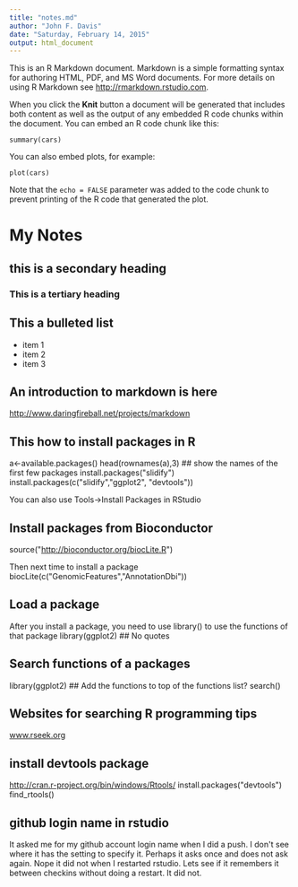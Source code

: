 ```yaml
---
title: "notes.md"
author: "John F. Davis"
date: "Saturday, February 14, 2015"
output: html_document
---
```


This is an R Markdown document. Markdown is a simple formatting syntax for authoring HTML, PDF, and MS Word documents. For more details on using R Markdown see <http://rmarkdown.rstudio.com>.

When you click the **Knit** button a document will be generated that includes both content as well as the output of any embedded R code chunks within the document. You can embed an R code chunk like this:

```{r}
summary(cars)
```

You can also embed plots, for example:

```{r, echo=FALSE}
plot(cars)
```

Note that the `echo = FALSE` parameter was added to the code chunk to prevent printing of the R code that generated the plot.

# My Notes
## this is a secondary heading
### This is a tertiary heading

## This a bulleted list
* item 1
* item 2
* item 3

## An introduction to markdown is here
http://www.daringfireball.net/projects/markdown

## This how to install packages in R
a<-available.packages()
head(rownames(a),3)  ## show the names of the first few packages
install.packages("slidify")
install.packages(c("slidify","ggplot2", "devtools"))


You can also use Tools->Install Packages in RStudio

## Install packages from Bioconductor
source("http://bioconductor.org/biocLite.R")

Then next time to install a package
biocLite(c("GenomicFeatures","AnnotationDbi"))

## Load a package
After you install a package, you need to use library() to use the functions of that package
library(ggplot2)  ## No quotes

## Search functions of a packages
library(ggplot2)  ## Add the functions to top of the functions list?
search() 

## Websites for searching R programming tips
www.rseek.org

## install devtools package
http://cran.r-project.org/bin/windows/Rtools/ 
install.packages("devtools")
find_rtools()

## github login name in rstudio
It asked me for my github account login name when I did a push. I don't see where it has the setting 
to specify it. Perhaps it asks once and does not ask again.
Nope it did not when I restarted rstudio. Lets see if it remembers it between checkins without
doing a restart.  It did not.